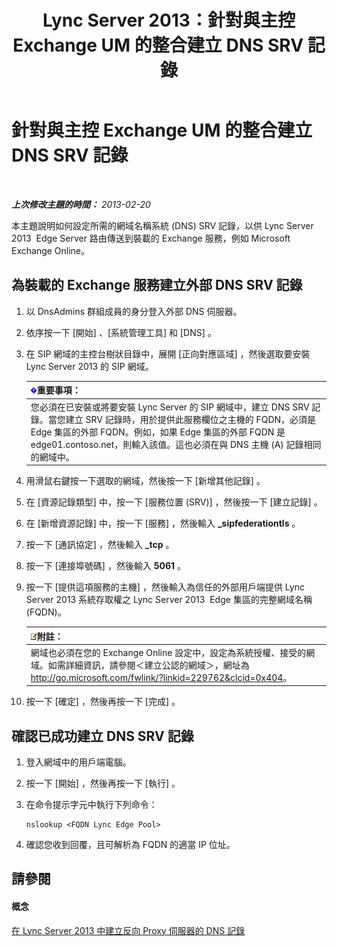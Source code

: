 ﻿---
title: Lync Server 2013：針對與主控 Exchange UM 的整合建立 DNS SRV 記錄
TOCTitle: 針對與主控 Exchange UM 的整合建立 DNS SRV 記錄
ms:assetid: 8ea590ae-58ea-4ca5-9853-e0708b3ea760
ms:mtpsurl: https://technet.microsoft.com/zh-tw/library/Hh500728(v=OCS.15)
ms:contentKeyID: 49291622
ms.date: 08/10/2015
mtps_version: v=OCS.15
ms.translationtype: HT
---

# 針對與主控 Exchange UM 的整合建立 DNS SRV 記錄

 

_**上次修改主題的時間：** 2013-02-20_

本主題說明如何設定所需的網域名稱系統 (DNS) SRV 記錄，以供 Lync Server 2013  Edge Server 路由傳送到裝載的 Exchange 服務，例如 Microsoft Exchange Online。

## 為裝載的 Exchange 服務建立外部 DNS SRV 記錄

1.  以 DnsAdmins 群組成員的身分登入外部 DNS 伺服器。

2.  依序按一下 \[開始\] 、\[系統管理工具\] 和 \[DNS\] 。

3.  在 SIP 網域的主控台樹狀目錄中，展開 \[正向對應區域\] ，然後選取要安裝 Lync Server 2013 的 SIP 網域。
    
    <table>
    <thead>
    <tr class="header">
    <th><img src="images/Gg412908.important(OCS.15).gif" title="important" alt="important" />重要事項：</th>
    </tr>
    </thead>
    <tbody>
    <tr class="odd">
    <td>您必須在已安裝或將要安裝 Lync Server 的 SIP 網域中，建立 DNS SRV 記錄。當您建立 SRV 記錄時，用於提供此服務欄位之主機的 FQDN，必須是 Edge 集區的外部 FQDN。例如，如果 Edge 集區的外部 FQDN 是 edge01.contoso.net，則輸入該值。這也必須在與 DNS 主機 (A) 記錄相同的網域中。</td>
    </tr>
    </tbody>
    </table>


4.  用滑鼠右鍵按一下選取的網域，然後按一下 \[新增其他記錄\] 。

5.  在 \[資源記錄類型\] 中，按一下 \[服務位置 (SRV)\] ，然後按一下 \[建立記錄\] 。

6.  在 \[新增資源記錄\] 中，按一下 \[服務\] ，然後輸入 **\_sipfederationtls** 。

7.  按一下 \[通訊協定\] ，然後輸入 **\_tcp** 。

8.  按一下 \[連接埠號碼\] ，然後輸入 **5061** 。

9.  按一下 \[提供這項服務的主機\] ，然後輸入為信任的外部用戶端提供 Lync Server 2013 系統存取權之 Lync Server 2013  Edge 集區的完整網域名稱 (FQDN)。
    
    <table>
    <thead>
    <tr class="header">
    <th><img src="images/Gg398811.note(OCS.15).gif" title="note" alt="note" />附註：</th>
    </tr>
    </thead>
    <tbody>
    <tr class="odd">
    <td>網域也必須在您的 Exchange Online 設定中，設定為系統授權、接受的網域。如需詳細資訊，請參閱＜建立公認的網域＞，網址為 <a href="http://go.microsoft.com/fwlink/?linkid=229762%26clcid=0x404" class="uri">http://go.microsoft.com/fwlink/?linkid=229762&amp;clcid=0x404</a>。</td>
    </tr>
    </tbody>
    </table>


10. 按一下 \[確定\] ，然後再按一下 \[完成\] 。

## 確認已成功建立 DNS SRV 記錄

1.  登入網域中的用戶端電腦。

2.  按一下 \[開始\] ，然後再按一下 \[執行\] 。

3.  在命令提示字元中執行下列命令：
    
        nslookup <FQDN Lync Edge Pool>

4.  確認您收到回覆，且可解析為 FQDN 的適當 IP 位址。

## 請參閱

#### 概念

[在 Lync Server 2013 中建立反向 Proxy 伺服器的 DNS 記錄](lync-server-2013-create-dns-records-for-reverse-proxy-servers.md)

